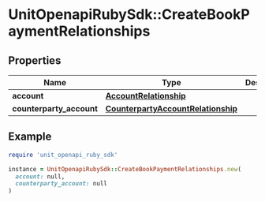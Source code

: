 # UnitOpenapiRubySdk::CreateBookPaymentRelationships

## Properties

| Name | Type | Description | Notes |
| ---- | ---- | ----------- | ----- |
| **account** | [**AccountRelationship**](AccountRelationship.md) |  |  |
| **counterparty_account** | [**CounterpartyAccountRelationship**](CounterpartyAccountRelationship.md) |  |  |

## Example

```ruby
require 'unit_openapi_ruby_sdk'

instance = UnitOpenapiRubySdk::CreateBookPaymentRelationships.new(
  account: null,
  counterparty_account: null
)
```

